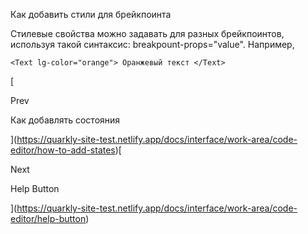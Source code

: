 Как добавить стили для брейкпоинта

Стилевые свойства можно задавать для разных брейкпоинтов, используя такой синтаксис: breakpount-props="value". Например,

```
<Text lg-color="orange"> Оранжевый текст </Text>
```

[

Prev

Как добавлять состояния



](https://quarkly-site-test.netlify.app/docs/interface/work-area/code-editor/how-to-add-states)[

Next

Help Button



](https://quarkly-site-test.netlify.app/docs/interface/work-area/code-editor/help-button)